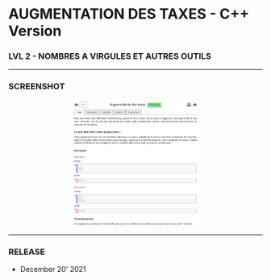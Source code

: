 # AUGMENTATION DES TAXES - C++ Version
### LVL 2 - NOMBRES A VIRGULES ET AUTRES OUTILS

---
### **SCREENSHOT**

<div align="center">
    <img
        src="https://github.com/Ayckinn/CPP/blob/main/FRANCE_IOI/LEVEL_02/1_Nombres_a_virgules/08_augmentation_taxes/todo.png"
        alt="DEMO"
        style="width:50%">
</div>

---
### **RELEASE**

- December 20' 2021